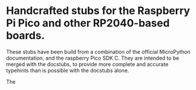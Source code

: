 # Handcrafted stubs for the Raspberry Pi Pico and other RP2040-based boards.

These stubs have been build from a combination of the official MicroPython documentation, and the raspberry Pico SDK C.
They are intended to be merged with the docstubs, to provide more complete and accurate typehints than is possible with the docstubs alone.

The 